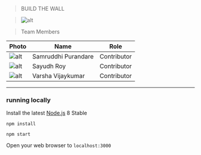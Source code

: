 
> BUILD THE WALL

> ![alt](https://avatars2.githubusercontent.com/ml/1303?s=140&v=4)

> Team Members 


| Photo              | Name             | Role          |
|--------------------|------------------|---------------|
| ![alt](https://avatars1.githubusercontent.com/u/26755491?s=400&v=4) | Samruddhi Purandare | Contributor |
| ![alt](https://avatars1.githubusercontent.com/u/32206290?s=460&v=4) | Sayudh Roy | Contributor |
| ![alt](https://avatars0.githubusercontent.com/u/44677841?s=400&u=b450e17545e9b8f4622117813b47032321a9b74b&v=4) | Varsha Vijaykumar | Contributor|

----


### running locally

Install the latest [Node.js](http://nodejs.org) 8 Stable

`npm install`

`npm start`

Open your web browser to `localhost:3000`
